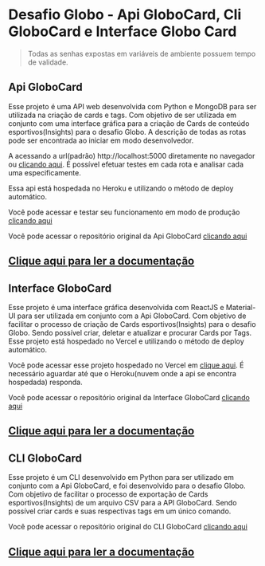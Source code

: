 # Desafio Globo - Api GloboCard, Cli GloboCard e Interface Globo Card

> Todas as senhas expostas em variáveis de ambiente possuem tempo de validade.

## Api GloboCard

Esse projeto é uma API web desenvolvida com Python e MongoDB para ser utilizada na criação de cards e tags. Com objetivo de ser utilizada em conjunto com uma interface gráfica para a criação de Cards de conteúdo esportivos(Insights) para o desafio Globo. A descrição de todas as rotas pode ser encontrada ao iniciar em modo desenvolvedor.

A acessando a url(padrão) http://localhost:5000 diretamente no navegador ou [clicando aqui](https://api-globo-card.herokuapp.com/). 
É possível efetuar testes em cada rota e analisar cada uma especificamente.

Essa api está hospedada no Heroku e utilizando o método de deploy automático.

Você pode acessar e testar seu funcionamento em modo de produção [clicando aqui](https://api-globo-card.herokuapp.com/)

Você pode acessar o repositório original da Api GloboCard [clicando aqui](https://github.com/brutalzinn/api-globo-card-desafio)

## [Clique aqui para ler a documentação](api/README.md)

## Interface GloboCard

Esse projeto é uma interface gráfica desenvolvida com ReactJS e Material-UI para ser utilizada em conjunto com a Api GloboCard. Com objetivo de facilitar o processo de criação de Cards esportivos(Insights) para o desafio Globo. Sendo possível criar, deletar e atualizar e procurar Cards por Tags. Esse projeto está hospedado no Vercel e utilizando o método de deploy automático.

Você pode acessar esse projeto hospedado no Vercel em [clique aqui](https://interface-globo-card-desafio.vercel.app/). É necessário aguardar até que o Heroku(nuvem onde a api se encontra hospedada) responda.

Você pode acessar o repositório original da Interface GloboCard [clicando aqui](https://github.com/brutalzinn/interface-globo-card-desafio)


## [Clique aqui para ler a documentação](interface/README.md)

## CLI GloboCard 

Esse projeto é um CLI desenvolvido em Python para ser utilizado em conjunto com a Api GloboCard, e foi desenvolvido para o desafio Globo. Com objetivo de facilitar o processo de exportação de Cards esportivos(Insights) de um arquivo CSV para a API GloboCard. Sendo possível criar cards e suas respectivas tags em um único comando.

Você pode acessar o repositório original do CLI GloboCard [clicando aqui](https://github.com/brutalzinn/cli-globo-card-desafio)


## [Clique aqui para ler a documentação](cli/README.md)